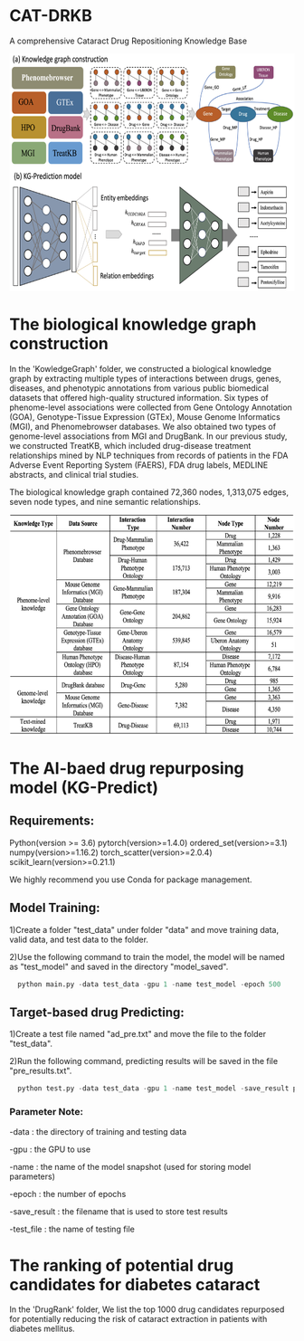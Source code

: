 # CAT-DRKB
A comprehensive Cataract Drug Repositioning Knowledge Base

<img src="https://github.com/zhenxianggao/CAT-DRKB/blob/main/Image/Drug%20repurposing%20framework.jpg" width="650" height="420">




# The biological knowledge graph construction

In the 'KowledgeGraph' folder, we constructed a biological knowledge graph by extracting multiple types of interactions between drugs, genes, diseases, and phenotypic annotations from various public biomedical datasets that offered high-quality structured information. Six types of phenome-level associations were collected from Gene Ontology Annotation (GOA), Genotype-Tissue Expression (GTEx), Mouse Genome Informatics (MGI), and Phenomebrowser databases. We also obtained two types of genome-level associations from MGI and DrugBank. In our
previous study, we constructed TreatKB, which included drug-disease treatment relationships mined by NLP techniques from records of patients in the FDA Adverse Event Reporting System (FAERS), FDA drug labels, MEDLINE abstracts, and clinical trial studies.

The biological knowledge graph contained 72,360 nodes, 1,313,075 edges, seven node types, and nine semantic relationships. 

<img src="https://github.com/zhenxianggao/CAT-DRKB/blob/main/Image/Knowledge%20graph%20data%20source.jpg" width="650" height="390">


# The AI-baed drug repurposing model (KG-Predict)

## Requirements:
Python(version >= 3.6)
pytorch(version>=1.4.0)
ordered_set(version>=3.1)
numpy(version>=1.16.2)
torch_scatter(version>=2.0.4)
scikit_learn(version>=0.21.1)

We highly recommend you use Conda for package management.


## Model Training:
1)Create a folder "test_data" under folder "data" and move training data, valid data, and test data to the folder. 

2)Use the following command to train the model, the model will be named as "test_model" and saved in the directory "model_saved".
```python
  python main.py -data test_data -gpu 1 -name test_model -epoch 500
```

## Target-based drug Predicting:
1)Create a test file named "ad_pre.txt" and move the file to the folder "test_data".

2)Run the following command, predicting results will be saved in the file "pre_results.txt".
```python
  python test.py -data test_data -gpu 1 -name test_model -save_result pre_results.txt -test_file ad_pre.txt
```

### Parameter Note:

-data : the directory of training and testing data

-gpu : the GPU to use

-name : the name of the model snapshot (used for storing model parameters)

-epoch : the number of epochs

-save_result : the filename that is used to store test results

-test_file : the name of testing file


# The ranking of potential drug candidates for diabetes cataract

In the 'DrugRank' folder, We list the top 1000 drug candidates repurposed for potentially reducing the risk of cataract extraction in patients with diabetes mellitus.
